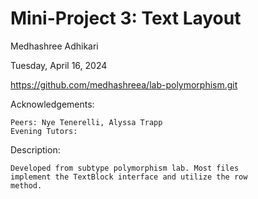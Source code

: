 Mini-Project 3: Text Layout
============================

Medhashree Adhikari

Tuesday, April 16, 2024

https://github.com/medhashreea/lab-polymorphism.git

Acknowledgements:
    
    Peers: Nye Tenerelli, Alyssa Trapp
    Evening Tutors:


Description:
    
    Developed from subtype polymorphism lab. Most files
    implement the TextBlock interface and utilize the row
    method. 
